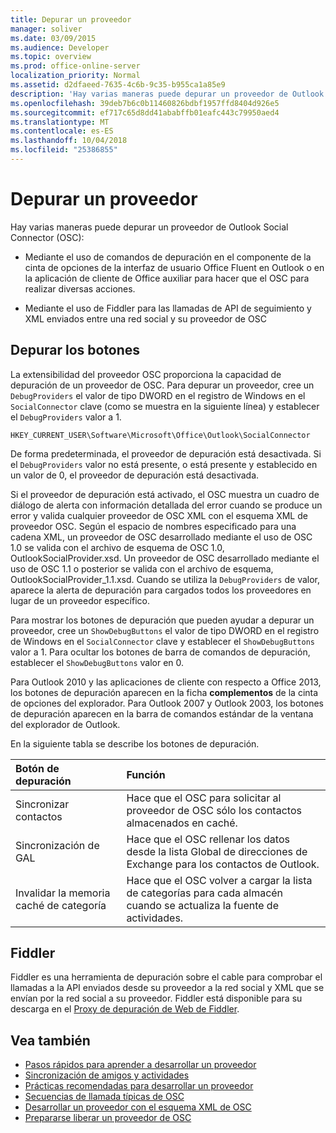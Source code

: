 ```yaml
---
title: Depurar un proveedor
manager: soliver
ms.date: 03/09/2015
ms.audience: Developer
ms.topic: overview
ms.prod: office-online-server
localization_priority: Normal
ms.assetid: d2dfaeed-7635-4c6b-9c35-b955ca1a85e9
description: 'Hay varias maneras puede depurar un proveedor de Outlook Social Connector (OSC):'
ms.openlocfilehash: 39deb7b6c0b11460826bdbf1957ffd8404d926e5
ms.sourcegitcommit: ef717c65d8dd41ababffb01eafc443c79950aed4
ms.translationtype: MT
ms.contentlocale: es-ES
ms.lasthandoff: 10/04/2018
ms.locfileid: "25386855"
---
```

# <a name="debugging-a-provider"></a>Depurar un proveedor

Hay varias maneras puede depurar un proveedor de Outlook Social Connector (OSC): 
  
- Mediante el uso de comandos de depuración en el componente de la cinta de opciones de la interfaz de usuario Office Fluent en Outlook o en la aplicación de cliente de Office auxiliar para hacer que el OSC para realizar diversas acciones.
    
- Mediante el uso de Fiddler para las llamadas de API de seguimiento y XML enviados entre una red social y su proveedor de OSC
    
## <a name="debug-buttons"></a>Depurar los botones

La extensibilidad del proveedor OSC proporciona la capacidad de depuración de un proveedor de OSC. Para depurar un proveedor, cree un `DebugProviders` el valor de tipo DWORD en el registro de Windows en el `SocialConnector` clave (como se muestra en la siguiente línea) y establecer el `DebugProviders` valor a 1. 
  
`HKEY_CURRENT_USER\Software\Microsoft\Office\Outlook\SocialConnector`
  
De forma predeterminada, el proveedor de depuración está desactivada. Si el `DebugProviders` valor no está presente, o está presente y establecido en un valor de 0, el proveedor de depuración está desactivada. 
  
Si el proveedor de depuración está activado, el OSC muestra un cuadro de diálogo de alerta con información detallada del error cuando se produce un error y valida cualquier proveedor de OSC XML con el esquema XML de proveedor OSC. Según el espacio de nombres especificado para una cadena XML, un proveedor de OSC desarrollado mediante el uso de OSC 1.0 se valida con el archivo de esquema de OSC 1.0, OutlookSocialProvider.xsd. Un proveedor de OSC desarrollado mediante el uso de OSC 1.1 o posterior se valida con el archivo de esquema, OutlookSocialProvider_1.1.xsd. Cuando se utiliza la `DebugProviders` de valor, aparece la alerta de depuración para cargados todos los proveedores en lugar de un proveedor específico. 
  
Para mostrar los botones de depuración que pueden ayudar a depurar un proveedor, cree un `ShowDebugButtons` el valor de tipo DWORD en el registro de Windows en el `SocialConnector` clave y establecer el `ShowDebugButtons` valor a 1. Para ocultar los botones de barra de comandos de depuración, establecer el `ShowDebugButtons` valor en 0. 
  
Para Outlook 2010 y las aplicaciones de cliente con respecto a Office 2013, los botones de depuración aparecen en la ficha **complementos** de la cinta de opciones del explorador. Para Outlook 2007 y Outlook 2003, los botones de depuración aparecen en la barra de comandos estándar de la ventana del explorador de Outlook. 
  
En la siguiente tabla se describe los botones de depuración.
  
|**Botón de depuración**|**Función**|
|:-----|:-----|
|Sincronizar contactos  <br/> |Hace que el OSC para solicitar al proveedor de OSC sólo los contactos almacenados en caché.  <br/> |
|Sincronización de GAL  <br/> |Hace que el OSC rellenar los datos desde la lista Global de direcciones de Exchange para los contactos de Outlook.  <br/> |
|Invalidar la memoria caché de categoría  <br/> |Hace que el OSC volver a cargar la lista de categorías para cada almacén cuando se actualiza la fuente de actividades.  <br/> |
   
## <a name="fiddler"></a>Fiddler

Fiddler es una herramienta de depuración sobre el cable para comprobar el llamadas a la API enviados desde su proveedor a la red social y XML que se envían por la red social a su proveedor. Fiddler está disponible para su descarga en el [Proxy de depuración de Web de Fiddler](https://www.fiddler2.com/fiddler2/version.asp).
  
## <a name="see-also"></a>Vea también

- [Pasos rápidos para aprender a desarrollar un proveedor](quick-steps-for-learning-to-develop-a-provider.md)  
- [Sincronización de amigos y actividades](synchronizing-friends-and-activities.md) 
- [Prácticas recomendadas para desarrollar un proveedor](best-practices-for-developing-a-provider.md)
- [Secuencias de llamada típicas de OSC](osc-typical-calling-sequences.md)  
- [Desarrollar un proveedor con el esquema XML de OSC](developing-a-provider-with-the-osc-xml-schema.md)  
- [Prepararse liberar un proveedor de OSC](getting-ready-to-release-an-osc-provider.md)

